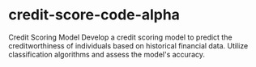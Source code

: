 # credit-score-code-alpha
Credit Scoring Model Develop a credit scoring model to predict the creditworthiness of individuals based on historical financial data. Utilize classification algorithms and assess the model's accuracy.
